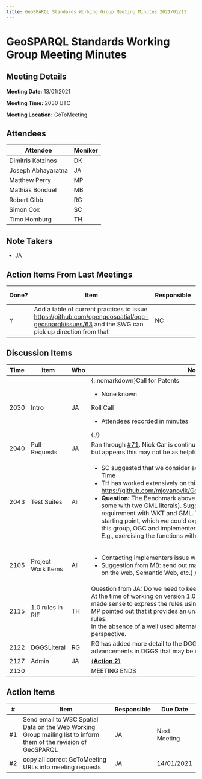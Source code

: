 ```yaml
---
title: GeoSPARQL Standards Working Group Meeting Minutes 2021/01/13
---
```

# GeoSPARQL Standards Working Group Meeting Minutes
## Meeting Details
**Meeting Date:** 13/01/2021

**Meeting Time:** 2030 UTC

**Meeting Location:** GoToMeeting  

## Attendees

| Attendee | Moniker |
| ---- | ---- |
| Dimitris Kotzinos | DK |
| Joseph Abhayaratna | JA |
| Matthew Perry | MP |
| Mathias Bonduel | MB |
| Robert Gibb | RG |
| Simon Cox | SC |
| Timo Homburg | TH |

## Note Takers
- JA

## Action Items From Last Meetings

| Done? | Item | Responsible | Due Date |
| ---- | ---- | ---- | --- |
| Y | Add a table of current practices to Issue https://github.com/opengeospatial/ogc-geosparql/issues/63 and the SWG can pick up direction from that | NC | Next Meeting |

## Discussion Items

| Time | Item | Who | Notes |
| ---- | ---- | ---- | ---- |
| 2030 | Intro | JA | {::nomarkdown}Call for Patents<ul><li>None known</li></ul> Roll Call <ul><li> Attendees recorded in minutes</li></ul>{:/} |
| 2040 | Pull Requests | JA | Ran through [#71](https://github.com/opengeospatial/ogc-geosparql/issues/71). Nick Car is continuing the conversation with RIF people, but appears this may not be as helpful as hoped |
| 2043 | Test Suites | All | <ul><li> SC suggested that we consider adding tests, as he is doing for OWL-Time </li><li> TH has worked extensively on this here: https://github.com/mjovanovik/GeoSPARQLBenchmark/tree/develop/2 </li><li> **Question:** The Benchmark above tests with two WKT literals (and some with two GML literals). Suggested that we at least exercise each requirement with WKT and GML. The Benchmark provides a good starting point, which we could expand on to meet the requirements of this group, OGC and implementers with respect to compliance testing. E.g., exercising the functions with all relevant Geometry types. |
| 2105 | Project Work Items | All | <ul><li> Contacting implementers issue walked through </li><li>	Suggestion from MB: send out mail to W3C mailinglists? (Spatial data on the web, Semantic Web, etc.) [(**Action 1**)](#action_1)</li></ul> |
| 2115 | 1.0 rules in RIF | TH | Question from JA: Do we need to keep adding more RIF rules?<br/> At the time of working on version 1.0, RIF was expected to take off, so it made sense to express the rules using it. However, this hasn’t eventuated.<br/> MP pointed out that it provides an unambiguous manner of expressing the rules.<br/> In the absence of a well used alternative, it still makes sense from this perspective. |
| 2122 | DGGSLiteral | RG | RG has added more detail to the DGGSLiteral issue to describe TestBed advancements in DGGS that may be relevant |
| 2127 | Admin | JA | [(**Action 2**)](#action_2) |
| 2130 | | | MEETING ENDS |

## Action Items

| \# | Item | Responsible | Due Date |
| ---- | ---- | ---- | ---- |
| <span name="action_1">#1</span> | Send email to W3C Spatial Data on the Web Working Group mailing list to inform them of the revision of GeoSPARQL | JA | Next Meeting |
| <span name="action_2">#2</span> | copy all correct GoToMeeting URLs into meeting requests | JA | 14/01/2021 |
